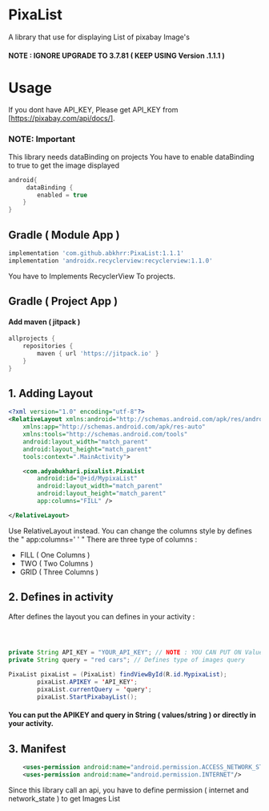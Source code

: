 # PixaList
A library that use for displaying List of pixabay Image's

#### NOTE : IGNORE UPGRADE TO 3.7.81 ( KEEP USING Version .1.1.1 )


# Usage
If you dont have API_KEY, Please get API_KEY from [https://pixabay.com/api/docs/].

### NOTE: Important
This library needs dataBinding on projects
You have to enable dataBinding to true to get the image displayed
```gradle
android{
     dataBinding {
        enabled = true
    }
}
```

## Gradle ( Module App )
```gradle
implementation 'com.github.abkhrr:PixaList:1.1.1'
implementation 'androidx.recyclerview:recyclerview:1.1.0'
```
You have to Implements RecyclerView To projects.

## Gradle ( Project App )
#### Add maven ( jitpack )
```gradle
allprojects {
    repositories {
        maven { url 'https://jitpack.io' }
    }
}
```

## 1. Adding Layout

```xml
<?xml version="1.0" encoding="utf-8"?>
<RelativeLayout xmlns:android="http://schemas.android.com/apk/res/android"
    xmlns:app="http://schemas.android.com/apk/res-auto"
    xmlns:tools="http://schemas.android.com/tools"
    android:layout_width="match_parent"
    android:layout_height="match_parent"
    tools:context=".MainActivity">

    <com.adyabukhari.pixalist.PixaList
        android:id="@+id/MypixaList"
        android:layout_width="match_parent"
        android:layout_height="match_parent"
        app:columns="FILL" />

</RelativeLayout>
```
Use RelativeLayout instead.
You can change the columns style by defines the " app:columns=' ' "
There are three type of columns :
* FILL ( One Columns )
* TWO ( Two Columns )
* GRID ( Three Columns )

## 2. Defines in activity

After defines the layout you can defines in your activity :

```java



private String API_KEY = "YOUR_API_KEY"; // NOTE : YOU CAN PUT ON Values/String. THIS IS JUST EXAMPLE
private String query = "red cars"; // Defines type of images query
 
PixaList pixaList = (PixaList) findViewById(R.id.MypixaList);
        pixaList.APIKEY = 'API_KEY';
        pixaList.currentQuery = 'query';
        pixaList.StartPixabayList();
```

#### You can put the APIKEY and query in String ( values/string ) or directly in your activity.

## 3. Manifest
```xml
    <uses-permission android:name="android.permission.ACCESS_NETWORK_STATE"/>
    <uses-permission android:name="android.permission.INTERNET"/>
```
Since this library call an api, you have to define permission ( internet and network_state ) to get Images List
